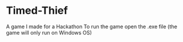 # Timed-Thief
A game I made for a Hackathon
To run the game open the .exe file
(the game will only run on Windows OS)
